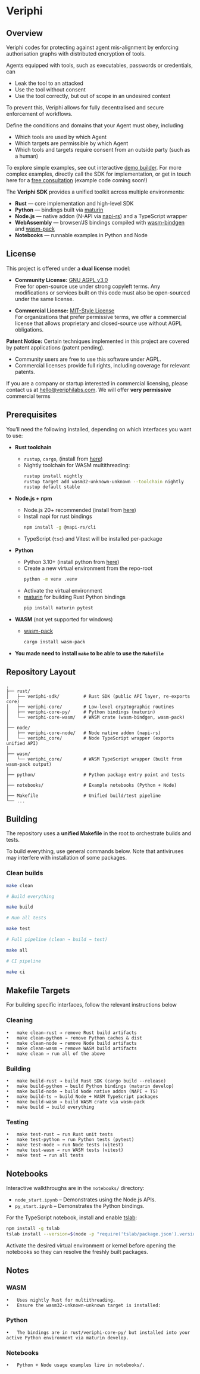 # Veriphi

## Overview
Veriphi codes for protecting against agent mis-alignment by enforcing authorisation graphs with distributed encryption of tools. 

Agents equipped with tools, such as executables, passwords or credentials, can 
 - Leak the tool to an attacked
 - Use the tool without consent
 - Use the tool correctly, but out of scope in an undesired context

To prevent this, Veriphi allows for fully decentralised and secure enforcement of workflows.

Define the conditions and domains that your Agent must obey, including
 - Which tools are used by which Agent
 - Which targets are permissible by which Agent
 - Which tools and targets require consent from an outside party (such as a human)

To explore simple examples, see out interactive [demo builder](https://www.veriphi.co.uk/demo.html).  For more complex examples, directly call the SDK for implementation, or get in touch here for a [free consultation](hello@veriphilabs.com) (example code coming soon!)

The **Veriphi SDK** provides a unified toolkit across multiple environments:

- **Rust** — core implementation and high-level SDK
- **Python** — bindings built via [maturin](https://github.com/PyO3/maturin)
- **Node.js** — native addon (N-API via [napi-rs](https://napi.rs/)) and a TypeScript wrapper
- **WebAssembly** — browser/JS bindings compiled with [wasm-bindgen](https://rustwasm.github.io/wasm-bindgen/) and [wasm-pack](https://rustwasm.github.io/wasm-pack/)
- **Notebooks** — runnable examples in Python and Node

## License
This project is offered under a **dual license** model:

- **Community License:** [GNU AGPL v3.0](./LICENSE)  
  Free for open-source use under strong copyleft terms. Any modifications
  or services built on this code must also be open-sourced under the same license.

- **Commercial License:** [MIT-Style License](./COMMERCIAL_LICENSE.md)  
  For organizations that prefer permissive terms, we offer a commercial license
  that allows proprietary and closed-source use without AGPL obligations.

**Patent Notice:** Certain techniques implemented in this project are
covered by patent applications (patent pending).  
- Community users are free to use this software under AGPL.  
- Commercial licenses provide full rights, including coverage for relevant patents.

If you are a company or startup interested in commercial licensing,
please contact us at hello@veriphilabs.com.  We will offer **very permissive** commercial terms

## Prerequisites

You’ll need the following installed, depending on which interfaces you want to use:

- **Rust toolchain**  
  - `rustup`, `cargo`, (install from [here](https://www.rust-lang.org/tools/install))
  - Nightly toolchain for WASM multithreading:
    ```bash
    rustup install nightly
    rustup target add wasm32-unknown-unknown --toolchain nightly
    rustup default stable
    ```

- **Node.js + npm**  
  - Node.js 20+ recommended (install from [here](https://nodejs.org/en/download))
  - Install napi for rust bindings
    ```bash
    npm install -g @napi-rs/cli
    ```
  - TypeScript (`tsc`) and Vitest will be installed per-package

- **Python**  
  - Python 3.10+  (install python from [here](https://www.python.org/downloads/))
  - Create a new virtual environment from the repo-root
    ```bash
    python -m venv .venv
    ```
  - Activate the virtual environment
  - [maturin](https://github.com/PyO3/maturin) for building Rust Python bindings  
    ```bash
    pip install maturin pytest
    ```

- **WASM**  (not yet supported for windows)
  - [wasm-pack](https://rustwasm.github.io/wasm-pack/installer/)  
    ```bash
    cargo install wasm-pack
    ```
- **You made need to install `make` to be able to use the `Makefile`**

## Repository Layout
```text
.
├── rust/
│   ├── veriphi-sdk/         # Rust SDK (public API layer, re-exports core)
│   ├── veriphi-core/        # Low-level cryptographic routines
│   ├── veriphi-core-py/     # Python bindings (maturin)
│   └── veriphi-core-wasm/   # WASM crate (wasm-bindgen, wasm-pack)
│
├── node/
│   ├── veriphi-core-node/   # Node native addon (napi-rs)
│   └── veriphi_core/        # Node TypeScript wrapper (exports unified API)
│
├── wasm/
│   └── veriphi_core/        # WASM TypeScript wrapper (built from wasm-pack output)
│
├── python/                  # Python package entry point and tests
│
├── notebooks/               # Example notebooks (Python + Node)
│
├── Makefile                 # Unified build/test pipeline
└── ...
```
## Building

The repository uses a **unified Makefile** in the root to orchestrate builds and tests.

To build everything, use general commands below.  Note that antiviruses may interfere with installation of some packages.

### Clean builds
```bash
make clean

# Build everything

make build

# Run all tests

make test

# Full pipeline (clean → build → test)

make all

# CI pipeline

make ci
```

## Makefile Targets

For building specific interfaces, follow the relevant instructions below

### Cleaning
	•	make clean-rust → remove Rust build artifacts
	•	make clean-python → remove Python caches & dist
	•	make clean-node → remove Node build artifacts
	•	make clean-wasm → remove WASM build artifacts
	•	make clean → run all of the above

### Building
	•	make build-rust → build Rust SDK (cargo build --release)
	•	make build-python → build Python bindings (maturin develop)
	•	make build-node → build Node native addon (NAPI + TS)
	•	make build-ts → build Node + WASM TypeScript packages
	•	make build-wasm → build WASM crate via wasm-pack
	•	make build → build everything

### Testing
	•	make test-rust → run Rust unit tests
	•	make test-python → run Python tests (pytest)
	•	make test-node → run Node tests (vitest)
	•	make test-wasm → run WASM tests (vitest)
	•	make test → run all tests

## Notebooks
Interactive walkthroughs are in the `notebooks/` directory:
- `node_start.ipynb` – Demonstrates using the Node.js APIs.
- `py_start.ipynb` – Demonstrates the Python bindings.

For the TypeScript notebook, install and enable [tslab](https://github.com/yunabe/tslab):
```bash
npm install -g tslab
tslab install --version=$(node -p "require('tslab/package.json').version")
```
Activate the desired virtual environment or kernel before opening the notebooks so they can resolve the freshly built packages.

## Notes
### WASM
	•	Uses nightly Rust for multithreading.
	•	Ensure the wasm32-unknown-unknown target is installed:

### Python
	•	The bindings are in rust/veriphi-core-py/ but installed into your active Python environment via maturin develop.

### Notebooks
	•	Python + Node usage examples live in notebooks/.


